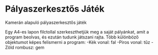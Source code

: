 # Pályaszerkesztős Játék
Kamerán alapuló pályaszerkesztős játék

Egy A4-es lapon filctollal szerkeszthetjük meg a saját pályánkat, amit a program beolvas, és ezután tudunk játszani rajta.
Több különböző objektumot képes felismerni a program:
  -Kék vonal: fal
  -Piros vonal: tűz
  -Zöld rombusz: gem
  
